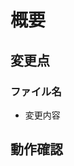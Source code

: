 # 概要

<!--ここでプルリクエストの概要を簡潔に説明します。-->

## 変更点

### ファイル名
- 変更内容

<!--このセクションでファイルの変更点を記載します。
状況に応じて文字装飾等を使うと、より見やすくなるかもしれません。-->

## 動作確認

<!--テストを行った場合は、このセクションにgtkwaveの画像等を添付します。無い場合は省略します。
レビュアーはここを見ることで、簡単にコードが正しいことを判断できます。-->
